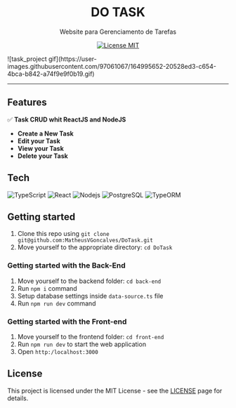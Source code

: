 

<h1 align="center">
DO TASK
</h1>

<p align="center">Website para Gerenciamento de Tarefas</p>

<p align="center">
  <a href="https://opensource.org/licenses/MIT">
    <img src="https://img.shields.io/badge/License-MIT-blue.svg" alt="License MIT">
  </a>
</p>

<div>
  ![task_project gif](https://user-images.githubusercontent.com/97061067/164995652-20528ed3-c654-4bca-b842-a74f9e9f0b19.gif)
</div>

<hr />

## Features

✅ **Task CRUD whit ReactJS and NodeJS**
- **Create a New Task**
- **Edit your Task**
- **View your Task**
- **Delete your Task** 

## Tech

  ![TypeScript](https://img.shields.io/badge/-TypeScript-333333?style=flat&logo=typescript)
  ![React](https://img.shields.io/badge/-React-333333?style=flat&logo=react)
  ![Nodejs](https://img.shields.io/badge/-Nodejs-333333?style=flat&logo=Node.js)
  ![PostgreSQL](https://img.shields.io/badge/-PostgreSQL-333333?style=flat&logo=postgresql)
  ![TypeORM](https://img.shields.io/badge/-TypeORM-333333?style=flat&logo=postgresql)

## Getting started

1. Clone this repo using `git clone git@github.com:MatheusVGoncalves/DoTask.git`
2. Move yourself to the appropriate directory: `cd DoTask`<br />

### Getting started with the Back-End 

1. Move yourself to the backend folder: `cd back-end`
2. Run `npm i` command
3. Setup database settings inside `data-source.ts` file
4. Run `npm run dev` command

### Getting started with the Front-end

1. Move yourself to the frontend folder: `cd front-end`
2. Run `npm run dev` to start the web application
3. Open `http:/localhost:3000`


## License

This project is licensed under the MIT License - see the [LICENSE](https://opensource.org/licenses/MIT) page for details.
